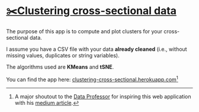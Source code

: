 # [✂️Clustering cross-sectional data](https://clustering-cross-sectional.herokuapp.com/)
The purpose of this app is to compute and plot clusters for your cross-sectional data.

I assume you have a CSV file with your data **already cleaned** (i.e., without missing values, duplicates or string variables).

The algorithms used are **KMeans** and **tSNE**.

You can find the app here: [clustering-cross-sectional.herokuapp.com](https://clustering-cross-sectional.herokuapp.com/)[^1]

[^1]: A major shoutout to the [Data Professor](https://github.com/dataprofessor) for inspiring this web application with his [medium article](https://towardsdatascience.com/how-to-build-a-data-science-web-app-in-python-penguin-classifier-2f101ac389f3).
